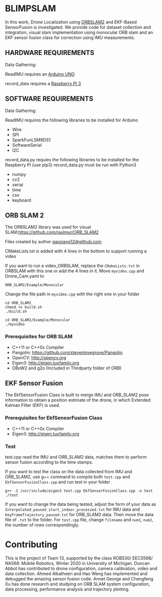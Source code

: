 # BLIMPSLAM
In this work, Drone Localization using [ORBSLAM2](https://github.com/raulmur/ORB_SLAM2) and EKF-Based SensorFusion is investigated. We provide code for dataset collection and integration, visual slam implementation using monocular ORB slam and an EKF sensor fusion class for correction using IMU measurements. 

## HARDWARE REQUIREMENTS

Data Gathering:

ReadIMU requires an [Arduino UNO](https://store.arduino.cc/usa/arduino-uno-rev3)

record_data requires a [Raspberry PI 3](https://www.raspberrypi.org/products/raspberry-pi-3-model-b/)

## SOFTWARE REQUIREMENTS
Data Gathering:

ReadIMU requires the following libraries to be installed for Arduino

* Wire
* SPI
* SparkFunLSM9DS1
* SoftwareSerial
* I2C

record_data.py requies the following libraries to be installed for the Raspberry PI (use pip3)
record_data.py must be run with Python3

* numpy
* cv2
* serial
* time
* csv
* keyboard


## ORB SLAM 2
The ORBSLAM2 library was used for visual SLAM:https://github.com/raulmur/ORB_SLAM2

Files created by author gaoxiang12@github.com

CMakeLists.txt is added with 4 lines in the bottom to support running a video

If you want to run a video_ORBSLAM, replace the `CMakeLists.txt` in ORBSLAM with this one or add the 4 lines in it. Move `myvideo.cpp` and Drone_Cam.yaml to 
```
ORB_SLAM2/Example/Monocular
```
Change the file path in `myvideo.cpp` with the right one in your folder

```
cd ORB_SLAM2
chmod +x build.sh
./build.sh
```

```
cd ORB_SLAM2/Example/Monocular
./myvideo
```
### Prerequisites for ORB SLAM

* C++11 or C++0x Compiler
* Pangolin: https://github.com/stevenlovegrove/Pangolin.
* OpenCV: http://opencv.org
* Eigen3: http://eigen.tuxfamily.org
* DBoW2 and g2o (Included in Thirdparty folder of ORB)

## EKF Sensor Fusion
The EkfSensorFusion Class is built to merge IMU and ORB_SLAM2 pose information to obtain a position estimate of the drone, in which Extended Kalman Filter (EKF) is used.

### Prerequisites for EkfSensorFusion Class

* C++11 or C++0x Compiler
* Eigen3: http://eigen.tuxfamily.org

### Test

test.cpp read the IMU and ORB_SLAM2 data, matches them  to perform sensor fusion according  to the time stamps.

If you want to test the class on the data collected from IMU and ORB_SLAM2, use g++ command to compile both `test.cpp` and `EkfSensorFusionClass.cpp` and run test in your folder .

```
g++ -I /usr/include/eigen3 test.cpp EkfSensorFusionClass.cpp -o test
./test
```
If you want to change the data being tested, adjust the form of your data as `Interpolated_paused_start_indoor_processed.txt` for IMU data and `KeyFrameTrajectory_paused.txt` for ORB_SLAM2 data. Then move the data file of `.txt` to the folder. For `test.cpp` file, change `filename` and `num1`, `num2`, the number of rows correspondingly.

# Contributing
This is the  project of Team 13, supported by the class ROB530/ EECS568/ NA568: Mobile Robotics, Winter 2020 in University of Michigan. Duncan Abbot has contributed to drone configuration, camera calibration, video and data collection. Ahmed Alkatheeri and Hao Weng has implemented and debugged the amazing sensor fusion code. Annet George and Chengfeng Xu has done research and studying on ORB SLAM system configuration, data processing, performance analysis and trajectory plotting.